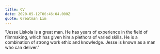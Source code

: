 ```yaml
---
title: CV
date: 2020-05-12T06:46:04.000Z
quote: Greatman Lim
---
```

"Jesse Liskola is a great man. He has years of experience in the field of filmmaking, which has given him a plethora of varied skills. He is a combination of strong work ethic and knowledge. Jesse is known as a man who can deliver."
